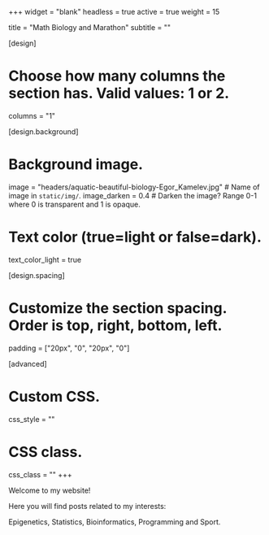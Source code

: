 +++
widget = "blank"
headless = true
active = true
weight = 15

title = "Math Biology and Marathon"
subtitle = ""

[design]
  # Choose how many columns the section has. Valid values: 1 or 2.
  columns = "1"

[design.background]
  # Background image.
  image = "headers/aquatic-beautiful-biology-Egor_Kamelev.jpg"  # Name of image in `static/img/`.
  image_darken = 0.4  # Darken the image? Range 0-1 where 0 is transparent and 1 is opaque.

  # Text color (true=light or false=dark).
  text_color_light = true

[design.spacing]
  # Customize the section spacing. Order is top, right, bottom, left.
  padding = ["20px", "0", "20px", "0"]

[advanced]
 # Custom CSS. 
 css_style = ""
 
 # CSS class.
 css_class = ""
+++

Welcome to my website!

Here you will find posts related to my interests:

Epigenetics, Statistics, Bioinformatics, Programming and Sport.

